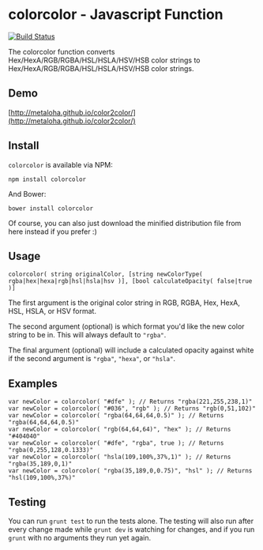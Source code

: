 # colorcolor - Javascript Function

[![Build Status](https://travis-ci.org/metaloha/color2color.svg?branch=master)](https://travis-ci.org/metaloha/color2color)

The colorcolor function converts Hex/HexA/RGB/RGBA/HSL/HSLA/HSV/HSB color strings to Hex/HexA/RGB/RGBA/HSL/HSLA/HSV/HSB color strings.

## Demo

[http://metaloha.github.io/color2color/](http://metaloha.github.io/color2color/)

## Install

`colorcolor` is available via NPM:

	npm install colorcolor

And Bower:

	bower install colorcolor

Of course, you can also just download the minified distribution file from here instead if you prefer :)

## Usage

	colorcolor( string originalColor, [string newColorType( rgba|hex|hexa|rgb|hsl|hsla|hsv )], [bool calculateOpacity( false|true )]

The first argument is the original color string in RGB, RGBA, Hex, HexA, HSL, HSLA, or HSV format.

The second argument (optional) is which format you'd like the new color string to be in. This will always default to `"rgba"`.

The final argument (optional) will include a calculated opacity against white if the second argument is `"rgba"`, `"hexa"`, or `"hsla"`.

## Examples

	var newColor = colorcolor( "#dfe" ); // Returns "rgba(221,255,238,1)"
	var newColor = colorcolor( "#036", "rgb" ); // Returns "rgb(0,51,102)"
	var newColor = colorcolor( "rgba(64,64,64,0.5)" ); // Returns "rgba(64,64,64,0.5)"
	var newColor = colorcolor( "rgb(64,64,64)", "hex" ); // Returns "#404040"
	var newColor = colorcolor( "#dfe", "rgba", true ); // Returns "rgba(0,255,128,0.1333)"
	var newColor = colorcolor( "hsla(109,100%,37%,1)" ); // Returns "rgba(35,189,0,1)"
	var newColor = colorcolor( "rgba(35,189,0,0.75)", "hsl" ); // Returns "hsl(109,100%,37%)"

## Testing

You can run `grunt test` to run the tests alone. The testing will also run after every change made while `grunt dev` is watching for changes, and if you run `grunt` with no arguments they run yet again.
